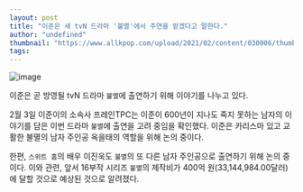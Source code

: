 ```yaml
---
layout: post
title: "이준은 새 tvN 드라마 '불멸'에서 주연을 맡겠다고 말한다."
author: "undefined"
thumbnail: "https://www.allkpop.com/upload/2021/02/content/030006/thumb/1612328776-capture.PNG"
tags: 
---
```



![image](https://www.allkpop.com/upload/2021/02/content/030006/1612328776-capture.PNG)

이준은 곧 방영될 tvN 드라마 `불멸`에 출연하기 위해 이야기를 나누고 있다.

2월 3일 이준이의 소속사 프레인TPC는 이준이 600년이 지나도 죽지 못하는 남자의 이야기를 담은 이번 드라마 `불멸`에 출연을 고려 중임을 확인했다. 이준은 카리스마 있고 교활한 불멸의 남자 주인공 옥을태의 역할을 위해 논의 중이다.

한편, `스위트 홈`의 배우 이진욱도 `불멸`의 또 다른 남자 주인공으로 출연하기 위해 논의 중이다. 이와 관련, 앞서 16부작 시리즈 `불멸`의 제작비가 400억 원(33,144,984.00달러)에 달할 것으로 예상된 것으로 알려졌다.